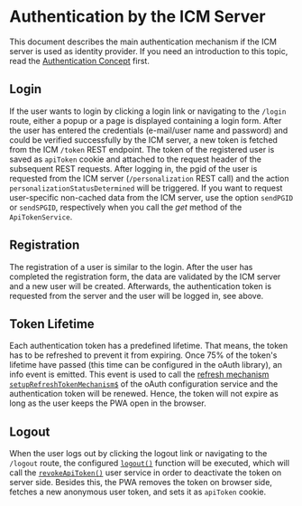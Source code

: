 <!--
kb_guide
kb_pwa
kb_everyone
kb_sync_latest_only
-->

# Authentication by the ICM Server

This document describes the main authentication mechanism if the ICM server is used as identity provider.
If you need an introduction to this topic, read the [Authentication Concept](../concepts/authentication.md) first.

## Login

If the user wants to login by clicking a login link or navigating to the `/login` route, either a popup or a page is displayed containing a login form.
After the user has entered the credentials (e-mail/user name and password) and could be verified successfully by the ICM server, a new token is fetched from the ICM `/token` REST endpoint.
The token of the registered user is saved as `apiToken` cookie and attached to the request header of the subsequent REST requests.
After logging in, the pgid of the user is requested from the ICM server (`/personalization` REST call) and the action `personalizationStatusDetermined` will be triggered.
If you want to request user-specific non-cached data from the ICM server, use the option `sendPGID` or `sendSPGID`, respectively when you call the _get_ method of the `ApiTokenService`.

## Registration

The registration of a user is similar to the login.
After the user has completed the registration form, the data are validated by the ICM server and a new user will be created.
Afterwards, the authentication token is requested from the server and the user will be logged in, see above.

## Token Lifetime

Each authentication token has a predefined lifetime.
That means, the token has to be refreshed to prevent it from expiring.
Once 75% of the token's lifetime have passed (this time can be configured in the oAuth library), an info event is emitted.
This event is used to call the [refresh mechanism `setupRefreshTokenMechanism$`](../../src/app/core/utils/oauth-configuration/oauth-configuration.service.ts) of the oAuth configuration service and the authentication token will be renewed.
Hence, the token will not expire as long as the user keeps the PWA open in the browser.

## Logout

When the user logs out by clicking the logout link or navigating to the `/logout` route, the configured [`logout()`](../../src/app/core/identity-provider/icm.identity-provider.ts) function will be executed, which will call the [`revokeApiToken()`](../../src/app/core/services/user/user.service.ts) user service in order to deactivate the token on server side.
Besides this, the PWA removes the token on browser side, fetches a new anonymous user token, and sets it as `apiToken` cookie.
